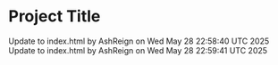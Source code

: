 # Project Title 
Update to index.html by AshReign on Wed May 28 22:58:40 UTC 2025
Update to index.html by AshReign on Wed May 28 22:59:41 UTC 2025
